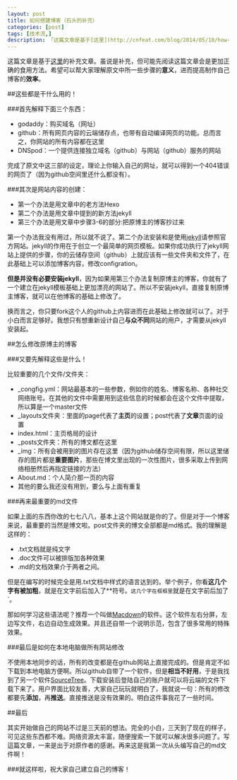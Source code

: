 ```yaml
---
layout: post  
title: 如何搭建博客（石头的补充）  
categories: [post]  
tags: [技术流,]  
description: 「这篇文章是基于[这里](http://cnfeat.com/blog/2014/05/10/how-to-build-a-blog/)的补充文章。虽说是补充，但可能先阅读这篇文章会是更加正确的食用方法。希望可以帮大家理解原文中所一些步骤的**意义**，进而提高制作自己博客的**效率**。」   
---
```


这篇文章是基于[这里](http://cnfeat.com/blog/2014/05/10/how-to-build-a-blog/)的补充文章。虽说是补充，但可能先阅读这篇文章会是更加正确的食用方法。希望可以帮大家理解原文中所一些步骤的**意义**，进而提高制作自己博客的**效率**。

##这些都是干什么用的！

###首先解释下面三个东西：  

* godaddy：购买域名（网址）
* github：所有网页内容的云端储存点，也带有自动编译网页的功能。总而言之，你网站的所有内容都在这里
* DNSpod：一个提供连接独立域名（github）与网站（github）服务的网站

完成了原文中这三部的设定，理论上你输入自己的网址，就可以得到一个404错误的网页了（因为github空间里还什么都没有）。


###其次是网站内容的创建：  

* 第一个办法是用文章中的老方法Hexo
* 第二个办法是用文章中提到的新方法jekyll
* 第三个办法是用文章中步骤3-6的部分:把原博主的博客抄过来

第一个办法我没有用过，所以就不说了。第二个办法安装和是使用[jekyll](https://jekyllrb.com/)请参照官方网站。jekyll的作用在于创立一个最简单的网页模板。如果你成功执行了jekyll网站上提供的步骤，你的云储存空间（github）上就应该有一些文件夹和文件了，在此基础上可以添加博客内容，修改configration。  

**但是并没有必要安装jekyll**，因为如果用第三个办法复制原博主的博客，你就有了一个建立在jekyll模板基础上更加漂亮的网站了。所以不安装jekyll，直接复制原博主博客，就可以在他博客的基础上修改了。  

换而言之，你只要fork这个人的github上内容进而在此基础上修改就可以了。对于小白而言足够好。我想只有想重新设计自己**与众不同**网站的用户，才需要从jekyll安装起。


##怎么修改原博主的博客

###又要先解释这些是什么！

比较重要的几个文件/文件夹：  

* _congfig.yml：网站最基本的一些参数，例如你的姓名、博客名称、各种社交网络账号。在其他的文件中需要用到这些信息的时候都会在这个文件中提取，所以算是一个master文件
* _layouts文件夹：里面的page代表了**主页**的设置；post代表了**文章**页面的设置
* index.html：主页格局的设计
* _posts文件夹：所有的博文都在这里
* _img：所有会被用到的图片存在这里（因为github储存空间有限，所以这里储存的图片都是**重要图片**，那些在博文里出现的一次性图片，很多采取上传到网络相册然后再指定链接的方法）
* About.md：个人简介那一页的内容
* 其他的要么我还没有用到，要么与上面有重复


###再来最重要的md文件

如果上面的东西你改的七七八八，基本上这个网站就是你的了。但是对于一个博客来说，最重要的当然是博文啦。post文件夹的博文全部都是md格式。我的理解是这样的： 

* .txt文档就是纯文字 
* .doc文件可以被排版加各种效果 
* .md的文档效果介于两者之间。

但是在编写的时候完全是用.txt文档中样式的语言达到的。举个例子，你看**这几个字有被加粗**，就是在文字前后加入了**符号。`这几个字在框框里`就是在文字前后加了`。  

那如何学习这些语法呢？推荐一个叫做[Macdown](http://macdown.uranusjr.com/)的软件。这个软件左右分屏，左边写文件，右边自动生成效果。并且还自带一个说明示范，包含了很多常用的特殊效果。


###最后是如何在本地电脑做所有网站修改

不使用本地同步的话，所有的改变都是在github网站上直接完成的。但是肯定不如下载到本地电脑方便啊。所以github自带了一个软件，但是**相当不好用**，于是我找到了另一个软件[SourceTree](https://www.sourcetreeapp.com/)。下载安装后登陆自己的账户就可以将云端的文件下载下来了。用户界面比较友善，大家自己玩玩就明白了，我就说一句：所有的修改都要先**添加**，再**推送**。直接推送是没有效果的。明白这件事我花了一些时间。



##最后

其实开始做自己的网站不过是三天前的想法。完全的小白，三天到了现在的样子，可见这些东西都不难。网络资源太丰富，随便搜索一下就可以解决很多问题了。写這篇文章，一来是出于对原作者的感谢。再来这是我第一次从头编写自己的md文件啊！

###就这样啦，祝大家自己建立自己的博客！
